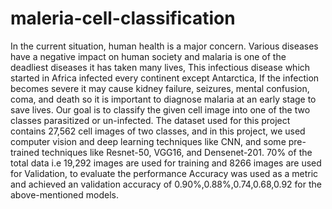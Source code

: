 # maleria-cell-classification
In the current situation, human health is a major concern. Various diseases have a negative impact on human society and malaria is one of the deadliest diseases it has taken many lives, This infectious disease which started in Africa infected every continent except Antarctica, If the infection becomes severe it may cause kidney failure, seizures, mental confusion, coma, and death so it is important to diagnose malaria at an early stage to save lives. Our goal is to classify the given cell image into one of the two classes parasitized or un-infected. The dataset used for this project contains 27,562 cell images of two classes, and in this project, we used computer vision and deep learning techniques like CNN, and some pre-trained techniques like Resnet-50, VGG16, and Densenet-201. 70% of the total data i.e 19,292 images are used for training and 8266 images are used for Validation, to evaluate the performance Accuracy was used as a metric and achieved an validation accuracy of 0.90%,0.88%,0.74,0.68,0.92 for the above-mentioned models.
